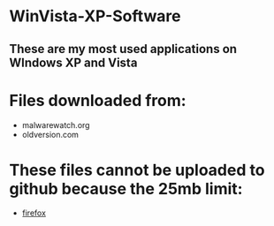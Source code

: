 # WinVista-XP-Software
## These are my most used applications on WIndows XP and Vista

# Files downloaded from:
* malwarewatch.org
* oldversion.com

# These files cannot be uploaded to github because the 25mb limit:
* [firefox](https://dl.malwarewatch.org/software/useful/FirefoxXPVista.zip)
